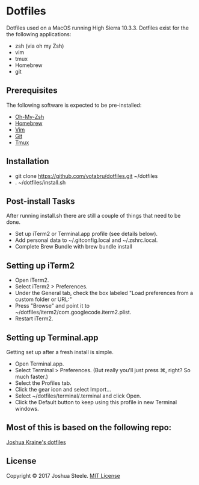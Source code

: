 # Dotfiles

Dotfiles used on a MacOS running High Sierra 10.3.3.
Dotfiles exist for the the
following applications:
* zsh (via oh my Zsh)
* vim
* tmux
* Homebrew
* git

## Prerequisites
The following software is expected to be pre-installed:

* [Oh-My-Zsh](https://github.com/robbyrussell/oh-my-zsh)
* [Homebrew](https://brew.sh/)
* [Vim](http://www.vim.org/)
* [Git](https://git-scm.com/)
* [Tmux](https://github.com/tmux/tmux/wiki)


## Installation
* git clone https://github.com/votabru/dotfiles.git ~/dotfiles
* . ~/dotfiles/install.sh

## Post-install Tasks
After running install.sh there are still a couple of things that need to be done.

* Set up iTerm2 or Terminal.app profile (see details below).
* Add personal data to ~/.gitconfig.local and ~/.zshrc.local.
* Complete Brew Bundle with brew bundle install

## Setting up iTerm2

* Open iTerm2.
* Select iTerm2 > Preferences.
* Under the General tab, check the box labeled "Load preferences from a custom folder or URL:"
* Press "Browse" and point it to ~/dotfiles/iterm2/com.googlecode.iterm2.plist.
* Restart iTerm2.

## Setting up Terminal.app
Getting set up after a fresh install is simple.

* Open Terminal.app.
* Select Terminal > Preferences. (But really you'll just press ⌘, right? So much faster.)
* Select the Profiles tab.
* Click the gear icon and select Import...
* Select ~/dotfiles/terminal/<desired-profile>.terminal and click Open.
* Click the Default button to keep using this profile in new Terminal windows.

## Most of this is based on the following repo:
[Joshua Kraine's dotfiles](https://github.com/joshukraine/dotfiles)

## License
Copyright &copy; 2017 Joshua Steele. [MIT License][license]

[license]: https://github.com/joshukraine/dotfiles/blob/master/LICENSE
